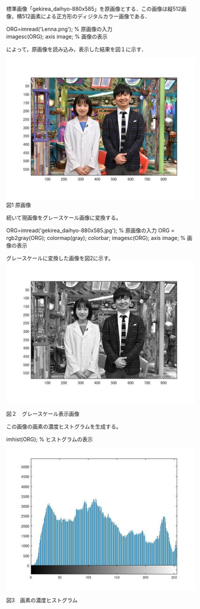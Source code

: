 標準画像「gekirea_daihyo-880x585」を原画像とする．この画像は縦512画像，横512画素による正方形のディジタルカラー画像である．

ORG=imread('Lenna.png'); % 原画像の入力  
imagesc(ORG); axis image; % 画像の表示

によって，原画像を読み込み，表示した結果を図１に示す．

![原画像](https://github.com/SakumaTomohiro/lecture_image_processing/blob/master/image/gekirea1.jpg)  
図1 原画像

続いて現画像をグレースケール画像に変換する。

ORG=imread('gekirea_daihyo-880x585.jpg'); % 原画像の入力
ORG = rgb2gray(ORG); colormap(gray); colorbar;
imagesc(ORG); axis image; % 画像の表示

グレースケールに変換した画像を図2に示す。
![原画像](https://github.com/SakumaTomohiro/lecture_image_processing/blob/master/image/gekirea20.jpg) 

図２　グレースケール表示画像

この画像の画素の濃度ヒストグラムを生成する。

imhist(ORG); % ヒストグラムの表示

![原画像](https://github.com/SakumaTomohiro/lecture_image_processing/blob/master/image/04histgram.jpg) 

図3　画素の濃度ヒストグラム
